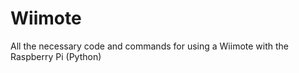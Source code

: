 Wiimote
=======

All the necessary code and commands for using a Wiimote with the Raspberry Pi (Python)
